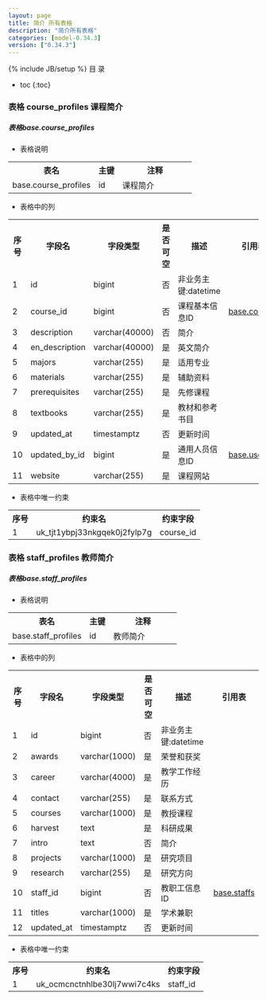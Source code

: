 ```yaml
---
layout: page
title: 简介 所有表格
description: "简介所有表格"
categories: [model-0.34.3]
version: ["0.34.3"]
---
```

{% include JB/setup %}
 目  录

* toc
{:toc}



### 表格 course_profiles 课程简介
<div class="card card-info">
  <div class="card-header"><h5 id="table_base.course_profiles">表格base.course_profiles</h5></div>
  <div class="card-body">
<ul>
  <li>表格说明</li>
</ul>

<table class="table table-bordered table-striped table-condensed ">
<tr><th class="info_header">表名</th><th class="info_header">主键</th><th class="info_header" style="width:40%">注释</th>  </tr>
<tr><td>base.course_profiles</td><td>id</td><td>课程简介</td>  </tr>
</table>
<ul>
  <li>表格中的列</li>
</ul>
<table class="table table-bordered table-striped table-condensed">
<tr><th class="info_header text-center">序号</th><th class="info_header">字段名</th><th class="info_header">字段类型</th><th class="info_header text-center">是否可空</th><th class="info_header">描述</th><th class="info_header">引用表</th>  </tr>
<tr><td class="text-center">1</td><td>id</td><td>bigint</td><td class="text-center">否</td><td>非业务主键:datetime</td><td></td>  </tr>
<tr><td class="text-center">2</td><td>course_id</td><td>bigint</td><td class="text-center">否</td><td>课程基本信息ID</td><td>            <a href="/model/base/edu/core.html#表格-courses-课程基本信息">base.courses</a>
</td>  </tr>
<tr><td class="text-center">3</td><td>description</td><td>varchar(40000)</td><td class="text-center">否</td><td>简介</td><td></td>  </tr>
<tr><td class="text-center">4</td><td>en_description</td><td>varchar(40000)</td><td class="text-center">是</td><td>英文简介</td><td></td>  </tr>
<tr><td class="text-center">5</td><td>majors</td><td>varchar(255)</td><td class="text-center">是</td><td>适用专业</td><td></td>  </tr>
<tr><td class="text-center">6</td><td>materials</td><td>varchar(255)</td><td class="text-center">是</td><td>辅助资料</td><td></td>  </tr>
<tr><td class="text-center">7</td><td>prerequisites</td><td>varchar(255)</td><td class="text-center">是</td><td>先修课程</td><td></td>  </tr>
<tr><td class="text-center">8</td><td>textbooks</td><td>varchar(255)</td><td class="text-center">是</td><td>教材和参考书目</td><td></td>  </tr>
<tr><td class="text-center">9</td><td>updated_at</td><td>timestamptz</td><td class="text-center">否</td><td>更新时间</td><td></td>  </tr>
<tr><td class="text-center">10</td><td>updated_by_id</td><td>bigint</td><td class="text-center">是</td><td>通用人员信息ID</td><td>            <a href="/model/base/common/user.html#表格-users-通用人员信息">base.users</a>
</td>  </tr>
<tr><td class="text-center">11</td><td>website</td><td>varchar(255)</td><td class="text-center">是</td><td>课程网站</td><td></td>  </tr>
</table>

<ul>
  <li>表格中唯一约束</li>
</ul>
<table class="table table-bordered table-striped table-condensed">
  <tr>
<th class="info_header">序号</th><th class="info_header">约束名</th><th class="info_header">约束字段</th>  </tr>
<tr><td>1</td><td>uk_tjt1ybpj33nkgqek0j2fylp7g</td><td>course_id</td>  </tr>
</table>

  </div>
</div>

### 表格 staff_profiles 教师简介
<div class="card card-info">
  <div class="card-header"><h5 id="table_base.staff_profiles">表格base.staff_profiles</h5></div>
  <div class="card-body">
<ul>
  <li>表格说明</li>
</ul>

<table class="table table-bordered table-striped table-condensed ">
<tr><th class="info_header">表名</th><th class="info_header">主键</th><th class="info_header" style="width:40%">注释</th>  </tr>
<tr><td>base.staff_profiles</td><td>id</td><td>教师简介</td>  </tr>
</table>
<ul>
  <li>表格中的列</li>
</ul>
<table class="table table-bordered table-striped table-condensed">
<tr><th class="info_header text-center">序号</th><th class="info_header">字段名</th><th class="info_header">字段类型</th><th class="info_header text-center">是否可空</th><th class="info_header">描述</th><th class="info_header">引用表</th>  </tr>
<tr><td class="text-center">1</td><td>id</td><td>bigint</td><td class="text-center">否</td><td>非业务主键:datetime</td><td></td>  </tr>
<tr><td class="text-center">2</td><td>awards</td><td>varchar(1000)</td><td class="text-center">是</td><td>荣誉和获奖</td><td></td>  </tr>
<tr><td class="text-center">3</td><td>career</td><td>varchar(4000)</td><td class="text-center">是</td><td>教学工作经历</td><td></td>  </tr>
<tr><td class="text-center">4</td><td>contact</td><td>varchar(255)</td><td class="text-center">是</td><td>联系方式</td><td></td>  </tr>
<tr><td class="text-center">5</td><td>courses</td><td>varchar(1000)</td><td class="text-center">是</td><td>教授课程</td><td></td>  </tr>
<tr><td class="text-center">6</td><td>harvest</td><td>text</td><td class="text-center">是</td><td>科研成果</td><td></td>  </tr>
<tr><td class="text-center">7</td><td>intro</td><td>text</td><td class="text-center">否</td><td>简介</td><td></td>  </tr>
<tr><td class="text-center">8</td><td>projects</td><td>varchar(1000)</td><td class="text-center">是</td><td>研究项目</td><td></td>  </tr>
<tr><td class="text-center">9</td><td>research</td><td>varchar(255)</td><td class="text-center">是</td><td>研究方向</td><td></td>  </tr>
<tr><td class="text-center">10</td><td>staff_id</td><td>bigint</td><td class="text-center">否</td><td>教职工信息ID</td><td>            <a href="/model/base/common/misc.html#表格-staffs-教职工信息">base.staffs</a>
</td>  </tr>
<tr><td class="text-center">11</td><td>titles</td><td>varchar(1000)</td><td class="text-center">是</td><td>学术兼职</td><td></td>  </tr>
<tr><td class="text-center">12</td><td>updated_at</td><td>timestamptz</td><td class="text-center">否</td><td>更新时间</td><td></td>  </tr>
</table>

<ul>
  <li>表格中唯一约束</li>
</ul>
<table class="table table-bordered table-striped table-condensed">
  <tr>
<th class="info_header">序号</th><th class="info_header">约束名</th><th class="info_header">约束字段</th>  </tr>
<tr><td>1</td><td>uk_ocmcnctnhlbe30lj7wwi7c4ks</td><td>staff_id</td>  </tr>
</table>

  </div>
</div>
